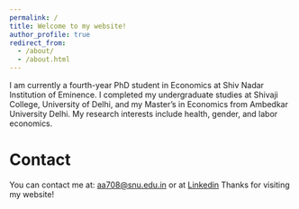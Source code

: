 ```yaml
---
permalink: /
title: Welcome to my website!
author_profile: true
redirect_from: 
  - /about/
  - /about.html
---
```


I am currently a fourth-year PhD student in Economics at Shiv Nadar Institution of Eminence.
I completed my undergraduate studies at Shivaji College, University of Delhi, and my Master’s in Economics from Ambedkar University Delhi. My research interests include health, gender, and labor economics.

Contact
======
You can contact me at: aa708@snu.edu.in or at [Linkedin](https://www.linkedin.com/in/anshika-mathur-0767a7179/) 
Thanks for visiting my website! 
